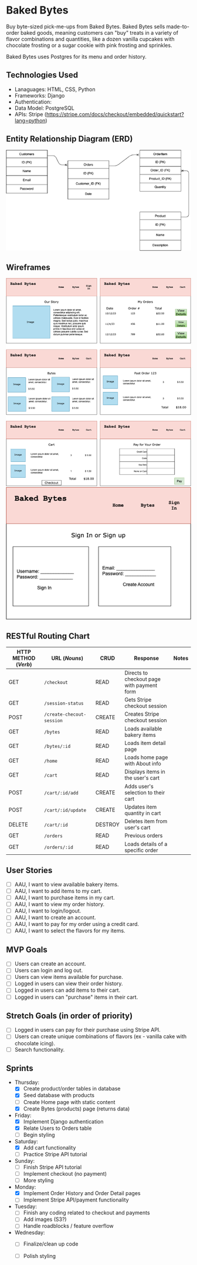 # Baked Bytes
Buy byte-sized pick-me-ups from Baked Bytes. Baked Bytes sells made-to-order baked goods, meaning customers can "buy" treats in a variety of flavor combinations and quantities, like a dozen vanilla cupcakes with chocolate frosting or a sugar cookie with pink frosting and sprinkles.

Baked Bytes uses Postgres for its menu and order history.

## Technologies Used
* Lanaguages: HTML, CSS, Python
* Frameworks: Django
* Authentication: 
* Data Model: PostgreSQL
* APIs: Stripe (https://stripe.com/docs/checkout/embedded/quickstart?lang=python)

## Entity Relationship Diagram (ERD)
![ERD](Wireframes/ERD.png)

## Wireframes
![App flow](Wireframes/app-flow.png)
![Auth](Wireframes/auth.png)

## RESTful Routing Chart
| HTTP METHOD (_Verb_) | URL (_Nouns_)     | CRUD    | Response          | Notes        |
| -------------------- | ----------------- | ------- | ----------------- | ------------ |
| GET | `/checkout` | READ | Directs to checkout page with payment form | |
| GET | `/session-status` | READ | Gets Stripe checkout session | |
| POST | `/create-checout-session` | CREATE | Creates Stripe checkout session | |
| GET | `/bytes` | READ | Loads available bakery items | |
| GET | `/bytes/:id` | READ | Loads item detail page | |
| GET | `/home` | READ | Loads home page with About info | |
| GET | `/cart` | READ | Displays items in the user's cart | |
| POST | `/cart/:id/add` | CREATE | Adds user's selection to their cart | |
| POST | `/cart/:id/update` | CREATE | Updates item quantity in cart | |
| DELETE | `/cart/:id` | DESTROY | Deletes item from user's cart | |
| GET | `/orders` | READ | Previous orders | |
| GET | `/orders/:id` | READ | Loads details of a specific order | |


## User Stories
- [ ] AAU, I want to view available bakery items.
- [ ] AAU, I want to add items to my cart.
- [ ] AAU, I want to purchase items in my cart.
- [ ] AAU, I want to view my order history.
- [ ] AAU, I want to login/logout.
- [ ] AAU, I want to create an account.
- [ ] AAU, I want to pay for my order using a credit card.
- [ ] AAU, I want to select the flavors for my items.

## MVP Goals
- [ ] Users can create an account.
- [ ] Users can login and log out.
- [ ] Users can view items available for purchase.
- [ ] Logged in users can view their order history.
- [ ] Logged in users can add items to their cart.
- [ ] Logged in users can "purchase" items in their cart.

## Stretch Goals (in order of priority)
- [ ] Logged in users can pay for their purchase using Stripe API.
- [ ] Users can create unique combinations of flavors (ex - vanilla cake with chocolate icing).
- [ ] Search functionality.

## Sprints
* Thursday:
    - [x] Create product/order tables in database
    - [x] Seed database with products
    - [ ] Create Home page with static content
    - [x] Create Bytes (products) page (returns data)
* Friday:
    - [x] Implement Django authentication
    - [x] Relate Users to Orders table
    - [ ] Begin styling
* Saturday:
    - [x] Add cart functionality
    - [ ] Practice Stripe API tutorial
* Sunday:
    - [ ] Finish Stripe API tutorial
    - [ ] Implement checkout (no payment)
    - [ ] More styling
* Monday:
    - [x] Implement Order History and Order Detail pages
    - [ ] Implement Stripe API/payment functionality
* Tuesday:
    - [ ] Finish any coding related to checkout and payments
    - [ ] Add images (S3?)
    - [ ] Handle roadblocks / feature overflow
* Wednesday:
    - [ ] Finalize/clean up code
    - [ ] Polish styling




